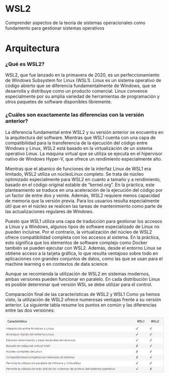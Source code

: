 # **WSL2**
Comprender aspectos de la teoría de sistemas operacionales como fundamento para gestionar sistemas operativos

# **Arquitectura**

### **¿Qué es WSL2?**

WSL2, que fue lanzado en la primavera de 2020, es un perfeccionamiento de Windows Subsystem for Linux (WSL1). Linux es un sistema operativo de código abierto que se diferencia fundamentalmente de Windows, que se desarrolla y distribuye como un producto comercial. Linux convence especialmente por su amplia variedad de herramientas de programación y otros paquetes de software disponibles libremente.

### **¿Cuáles son exactamente las diferencias con la versión anterior?**

La diferencia fundamental entre WSL2 y su versión anterior se encuentra en la arquitectura del software. Mientras que WSL1 cuenta con una capa de compatibilidad para la transferencia de la ejecución del código entre Windows y Linux, WSL2 está basado en la virtualización de un sistema operativo Linux. La máquina virtual que se utiliza se ejecuta en el hipervisor nativo de Windows Hyper-V, que ofrece un rendimiento especialmente alto.

Mientras que el abanico de funciones de la interfaz Linux de WSL1 era limitado, WSL2 utiliza un núcleoLinux completo. Se trata de núcleo optimizado especialmente para WSL2 en cuanto a tamaño y a rendimiento, basado en el código original estable de “kernel.org”. En la práctica, este planteamiento se traduce en una aceleración de la ejecución del código por un factor de entre dos y veinte. Además, WSL2 requiere menos capacidad de memoria que la versión previa. Para los usuarios resulta especialmente útil que en el núcleo se realicen las tareas de mantenimiento como parte de las actualizaciones regulares de Windows.

Puesto que WSL1 utiliza una capa de traducción para gestionar los accesos a Linux y a Windows, algunos tipos de software especializado de Linux no pueden incluirse. Por el contrario, la virtualización del núcleo de WSL2 ofrece compatibilidad completa con los accesos al sistema. En la práctica, esto significa que los elementos de software complejo como Docker también se pueden ejecutar con WSL2. Además, desde el entorno Linux se obtiene acceso a la tarjeta gráfica, lo que resulta ventajoso sobre todo en aplicaciones con grandes conjuntos de datos, como las que se usan para el machine learning o en contextos de data science.

Aunque se recomienda la utilización de WSL2 en sistemas modernos, ambas versiones pueden funcionar en paralelo. En cada distribución Linux es posible determinar qué versión WSL se debe utilizar para el control.

Comparación final de las características de WSL2 y WSL1
Como ya hemos visto, la utilización de WSL2 ofrece numerosas ventajas frente a su versión anterior. La siguiente tabla resume los puntos en común y las diferencias entre las dos versiones:

![Texto alternativo](image/1.png)